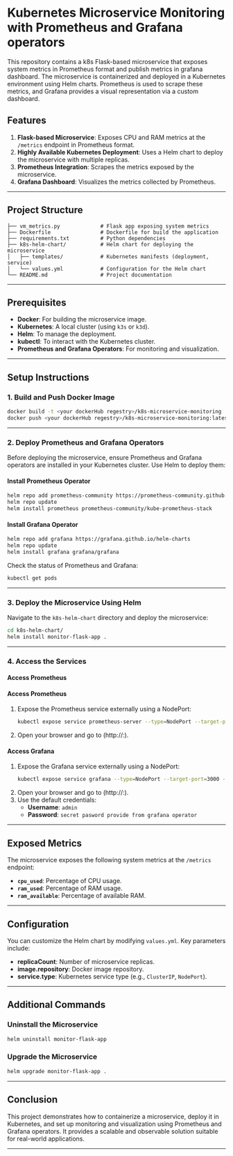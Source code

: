 # Kubernetes Microservice Monitoring with Prometheus and Grafana operators 

This repository contains a k8s Flask-based microservice that exposes system metrics in Prometheus format and publish metrics in grafana dashboard. The microservice is containerized and deployed in a Kubernetes environment using Helm charts. Prometheus is used to scrape these metrics, and Grafana provides a visual representation via a custom dashboard.

## Features

1. **Flask-based Microservice**: Exposes CPU and RAM metrics at the `/metrics` endpoint in Prometheus format.
2. **Highly Available Kubernetes Deployment**: Uses a Helm chart to deploy the microservice with multiple replicas.
3. **Prometheus Integration**: Scrapes the metrics exposed by the microservice.
4. **Grafana Dashboard**: Visualizes the metrics collected by Prometheus.

---

## Project Structure

```
├── vm_metrics.py             # Flask app exposing system metrics
├── Dockerfile                # Dockerfile for build the application
├── requirements.txt          # Python dependencies
├── k8s-helm-chart/           # Helm chart for deploying the microservice
│   ├── templates/            # Kubernetes manifests (deployment, service)
│   └── values.yml            # Configuration for the Helm chart
└── README.md                 # Project documentation
```

---

## Prerequisites

- **Docker**: For building the microservice image.
- **Kubernetes**: A local cluster (using `k3s` or `k3d`).
- **Helm**: To manage the deployment.
- **kubectl**: To interact with the Kubernetes cluster.
- **Prometheus and Grafana Operators**: For monitoring and visualization.

---

## Setup Instructions

### 1. Build and Push Docker Image

```bash
docker build -t <your dockerHub regestry>/k8s-microservice-monitoring .
docker push <your dockerHub regestry>/k8s-microservice-monitoring:latest
```

---

### 2. Deploy Prometheus and Grafana Operators

Before deploying the microservice, ensure Prometheus and Grafana operators are installed in your Kubernetes cluster. Use Helm to deploy them:

#### Install Prometheus Operator

```bash
helm repo add prometheus-community https://prometheus-community.github.io/helm-charts
helm repo update
helm install prometheus prometheus-community/kube-prometheus-stack
```

#### Install Grafana Operator

```bash
helm repo add grafana https://grafana.github.io/helm-charts
helm repo update
helm install grafana grafana/grafana
```

Check the status of Prometheus and Grafana:

```bash
kubectl get pods
```

---

### 3. Deploy the Microservice Using Helm

Navigate to the `k8s-helm-chart` directory and deploy the microservice:

```bash
cd k8s-helm-chart/
helm install monitor-flask-app .
```

---

### 4. Access the Services

#### Access Prometheus

#### Access Prometheus

1. Expose the Prometheus service externally using a NodePort:
   ```bash
   kubectl expose service prometheus-server --type=NodePort --target-port=9090 --name=prometheus-server-ext

2. Open your browser and go to (http://<ec2-public-ip>:<PORT>).

#### Access Grafana

1. Expose the Grafana service externally using a NodePort:
   ```bash
   kubectl expose service grafana --type=NodePort --target-port=3000 --name=grafana-ext
   ```
2. Open your browser and go to (http://<ec2-public-ip>:<PORT>).
3. Use the default credentials:
   - **Username**: `admin`
   - **Password**: `secret pasword provide from grafana operator`

---

## Exposed Metrics

The microservice exposes the following system metrics at the `/metrics` endpoint:

- **`cpu_used`**: Percentage of CPU usage.
- **`ram_used`**: Percentage of RAM usage.
- **`ram_available`**: Percentage of available RAM.

---

## Configuration

You can customize the Helm chart by modifying `values.yml`. Key parameters include:

- **replicaCount**: Number of microservice replicas.
- **image.repository**: Docker image repository.
- **service.type**: Kubernetes service type (e.g., `ClusterIP`, `NodePort`).

---

## Additional Commands

### Uninstall the Microservice

```bash
helm uninstall monitor-flask-app
```

### Upgrade the Microservice

```bash
helm upgrade monitor-flask-app .
```

---

## Conclusion

This project demonstrates how to containerize a microservice, deploy it in Kubernetes, and set up monitoring and visualization using Prometheus and Grafana operators. 
It provides a scalable and observable solution suitable for real-world applications.

---
